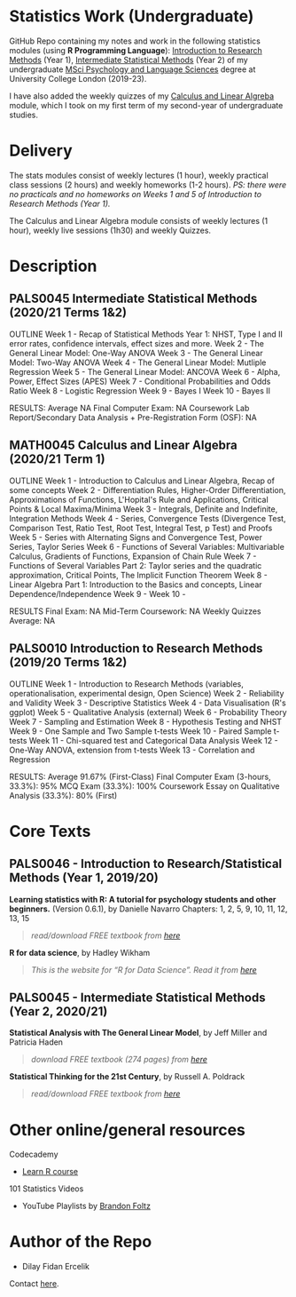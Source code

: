 # Statistics Work (Undergraduate)

GitHub Repo containing my notes and work in the following statistics modules (using **R Programming Language**): [Introduction to Research Methods](https://www.ucl.ac.uk/module-catalogue/modules/introduction-to-statistical-methods-PALS0046) (Year 1), [Intermediate Statistical Methods](https://www.ucl.ac.uk/module-catalogue/modules/intermediate-statistical-methods-PALS0045) (Year 2) of my undergraduate [MSci Psychology and Language Sciences](https://www.ucl.ac.uk/pals/study/undergraduates/msci-psychology-and-language-sciences) degree at University College London (2019-23).

I have also added the weekly quizzes of my [Calculus and Linear Algreba](https://www.ucl.ac.uk/maths/sites/maths/files/math0045.pdf) module, which I took on my first term of my second-year of undergraduate studies.

# Delivery

The stats modules consist of weekly lectures (1 hour), weekly practical class sessions (2 hours) and weekly homeworks (1-2 hours).
*PS: there were no practicals and no homeworks on Weeks 1 and 5 of Introduction to Research Methods (Year 1).*

The Calculus and Linear Algebra module consists of weekly lectures (1 hour), weekly live sessions (1h30) and weekly Quizzes.

# Description

## PALS0045 Intermediate Statistical Methods (2020/21 Terms 1&2)

OUTLINE
Week 1 - Recap of Statistical Methods Year 1: NHST, Type I and II error rates, confidence intervals, effect sizes and more.
Week 2 - The General Linear Model: One-Way ANOVA
Week 3 - The General Linear Model: Two-Way ANOVA
Week 4 - The General Linear Model: Mutliple Regression
Week 5 - The General Linear Model: ANCOVA
Week 6 - Alpha, Power, Effect Sizes (APES)
Week 7 - Conditional Probabilities and Odds Ratio
Week 8 - Logistic Regression
Week 9 - Bayes I
Week 10 - Bayes II

RESULTS: Average NA
Final Computer Exam: NA
Coursework Lab Report/Secondary Data Analysis + Pre-Registration Form (OSF): NA

## MATH0045 Calculus and Linear Algebra (2020/21 Term 1)

OUTLINE
Week 1 - Introduction to Calculus and Linear Algebra, Recap of some concepts
Week 2 - Differentiation Rules, Higher-Order Differentiation, Approximations of Functions, L'Hopital's Rule and Applications, Critical Points & Local Maxima/Minima
Week 3 - Integrals, Definite and Indefinite, Integration Methods
Week 4 - Series, Convergence Tests (Divergence Test, Comparison Test, Ratio Test, Root Test, Integral Test, p Test) and Proofs
Week 5 - Series with Alternating Signs and Convergence Test, Power Series, Taylor Series
Week 6 - Functions of Several Variables: Multivariable Calculus, Gradients of Functions, Expansion of Chain Rule
Week 7 - Functions of Several Variables Part 2: Taylor series and the quadratic approximation, Critical Points, The Implicit Function Theorem
Week 8 - Linear Algebra Part 1: Introduction to the Basics and concepts, Linear Dependence/Independence
Week 9 - 
Week 10 - 


RESULTS
Final Exam: NA
Mid-Term Coursework: NA
Weekly Quizzes Average: NA


## PALS0010 Introduction to Research Methods (2019/20 Terms 1&2)

OUTLINE
Week 1 - Introduction to Research Methods (variables, operationalisation, experimental design, Open Science)
Week 2 - Reliability and Validity
Week 3 - Descriptive Statistics
Week 4 - Data Visualisation (R's ggplot)
Week 5 - Qualitative Analysis (external)
Week 6 - Probability Theory
Week 7 - Sampling and Estimation
Week 8 - Hypothesis Testing and NHST
Week 9 - One Sample and Two Sample t-tests
Week 10 - Paired Sample t-tests
Week 11 - Chi-squared test and Categorical Data Analysis
Week 12 - One-Way ANOVA, extension from t-tests
Week 13 - Correlation and Regression

RESULTS: Average 91.67% (First-Class) 
Final Computer Exam (3-hours, 33.3%): 95% 
MCQ Exam (33.3%): 100%
Coursework Essay on Qualitative Analysis (33.3%): 80% (First)


# Core Texts

## PALS0046 - Introduction to Research/Statistical Methods (Year 1, 2019/20)

**Learning statistics with R: A tutorial for psychology students and other beginners.** (Version 0.6.1), by Danielle Navarro
Chapters: 1, 2, 5, 9, 10, 11, 12, 13, 15

> *read/download FREE textbook from [here](https://learningstatisticswithr.com/book/)*


**R for data science**, by Hadley Wikham 

> *This is the website for “R for Data Science”. Read it from [here](https://r4ds.had.co.nz/)*


## PALS0045 - Intermediate Statistical Methods (Year 2, 2020/21)

**Statistical Analysis with The General Linear Model**, by Jeff Miller and Patricia Haden

> *download FREE textbook (274 pages) from [here](https://www.freetechbooks.com/statistical-analysis-with-the-general-linear-model-t1303.html#:~:text=Jeffrey%20Miller%20wrote%3AStatistical%20Analysis,regression%2C%20and%20analysis%20of%20covariance)*


**Statistical Thinking for the 21st Century**, by Russell A. Poldrack

> *read/download FREE textbook from [here](https://statsthinking21.github.io/statsthinking21-core-site/index.html#why-does-this-book-exist)*


# Other online/general resources

Codecademy
  - [Learn R course](https://www.codecademy.com/catalog/language/r)
  
101 Statistics Videos
  - YouTube Playlists by [Brandon Foltz](https://www.youtube.com/user/BCFoltz/playlists)
  

# Author of the Repo

- Dilay Fidan Ercelik

Contact [here](https://www.linkedin.com/in/dilay-fidan-ercelik-682675194/).
  

